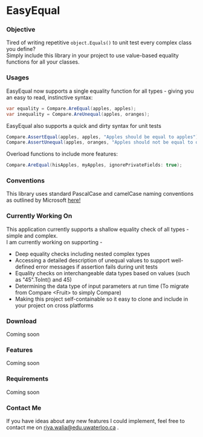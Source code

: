 # EasyEqual
### Objective
Tired of writing repetitive `object.Equals()` to unit test every complex class you define? <br>
Simply include this library in your project to use value-based equality functions for all your classes.  

### Usages

EasyEqual now supports a single equality function for all types - giving you an easy to read, instinctive syntax:
``` C#
var equality = Compare.AreEqual(apples, apples);
var inequality = Compare.AreUnequal(apples, oranges); 
```
EasyEqual also supports a quick and dirty syntax for unit tests 
``` C#
Compare.AssertEqual(apples, apples, "Apples should be equal to apples"); 
Compare.AssertUnequal(apples, oranges, "Apples should not be equal to oranges"); 
```

Overload functions to include more features: 
```C#
Compare.AreEqual(hisApples, myApples, ignorePrivateFields: true); 
```
### Conventions 
This library uses standard PascalCase and camelCase naming conventions as outlined by Microsoft [here!](https://docs.microsoft.com/en-us/dotnet/standard/design-guidelines/capitalization-conventions) 
### Currently Working On
This application currently supports a shallow equality check of all types - simple and complex. <br> I am currently working on supporting - 
 * Deep equality checks including nested complex types
 * Accessing a detailed description of unequal values to support well-defined error messages if assertion fails during unit tests 
 * Equality checks on interchangeable data types based on values (such as "45".ToInt() and 45)
 * Determining the data type of input parameters at run time (To migrate from Compare &lt;Fruit> to simply Compare)
 * Making this project self-containable so it easy to clone and include in your project on cross platforms 
### Download
Coming soon
### Features 
Coming soon
### Requirements
Coming soon
### Contact Me 
If you have ideas about any new features I could implement, feel free to contact me on riya.walia@edu.uwaterloo.ca .
